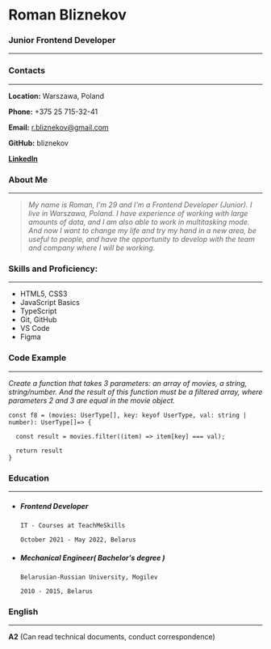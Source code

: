 # Roman Bliznekov

### Junior Frontend Developer

---

### Contacts

---

**Location:** Warszawa, Poland

**Phone:** +375 25 715-32-41

**Email:** <r.bliznekov@gmail.com>

**GitHub:** bliznekov

**[LinkedIn](www.linkedin.com/in/roman-bliznekov)**

### About Me

---

> _My name is Roman, I’m 29 and I’m a Frontend Developer (Junior). I live in Warszawa, Poland. I have experience of working with large amounts of data, and I am also able to work in multitasking mode. And now I want to change my life and try my hand in a new area, be useful to people, and have the opportunity to develop with the team and company where I will be working._

### Skills and Proficiency:

---

-   HTML5, CSS3
-   JavaScript Basics
-   TypeScript
-   Git, GitHub
-   VS Code
-   Figma

### Code Example

---

_Create a function that takes 3 parameters: an array of movies, a string, string/number. And the result of this function must be a filtered array, where parameters 2 and 3 are equal in the movie object._

```
const f8 = (movies: UserType[], key: keyof UserType, val: string | number): UserType[]=> {

  const result = movies.filter((item) => item[key] === val);

  return result
}
```

### Education

---

-   ##### Frontend Developer

    `IT - Сourses at TeachMeSkills`

    `October 2021 - May 2022, Belarus`

-   ##### Mechanical Engineer( Bachelor's degree )

    `Belarusian-Russian University, Mogilev`

    `2010 - 2015, Belarus`

### English

---

**A2** (Can read technical documents, conduct correspondence)
